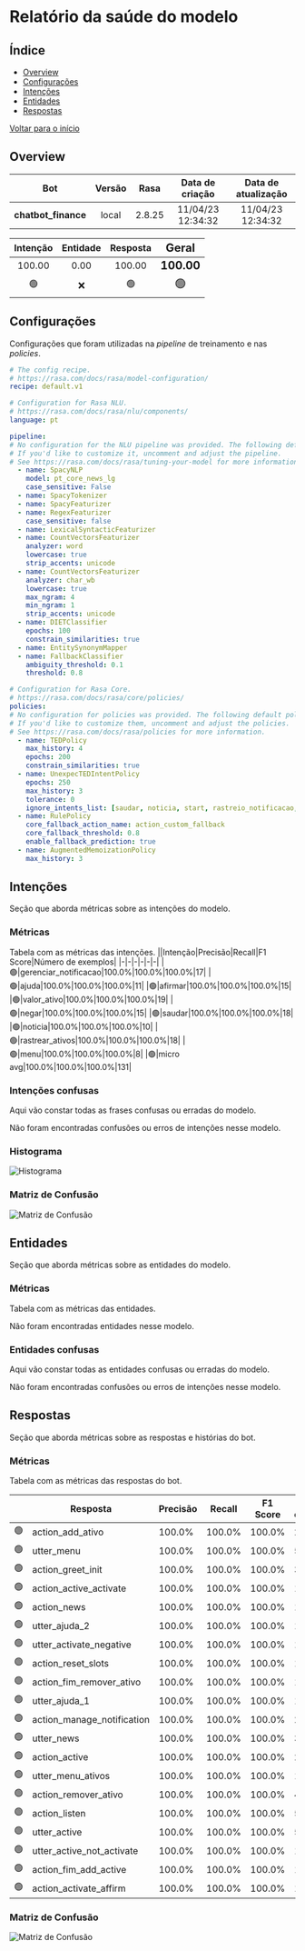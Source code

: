 
# Relatório da saúde do modelo
## Índice
 - [Overview](#overview)
 - [Configurações](#config)
 - [Intenções](#intention)
 - [Entidades](#entity)
 - [Respostas](#response)

[Voltar para o início](../../index.md)

## Overview <a name='overview'></a>
|Bot|Versão|Rasa|Data de criação|Data de atualização|
|:-:|:-:|:-:|:-:|:-:|
|<span style='font-size:16px'>**chatbot_finance**</span>|            <span style='font-size:16px'>local</span>|            <span style='font-size:16px'>2.8.25</span>|            <span style='font-size:16px'>11/04/23 12:34:32</span>|            <span style='font-size:16px'>11/04/23 12:34:32</span>|

|Intenção|Entidade|Resposta|<span style='font-size:20px'>Geral</span>|
|:-:|:-:|:-:|:-:|
|100.00            |0.00            |100.00            |<span style='font-size:20px'>**100.00**</span>|
|🟢            |❌            |🟢            |<span style='font-size:20px'>🟢</span>|

## Configurações <a name='config'></a>
Configurações que foram utilizadas na *pipeline* de treinamento e nas *policies*.
```yaml
# The config recipe.
# https://rasa.com/docs/rasa/model-configuration/
recipe: default.v1

# Configuration for Rasa NLU.
# https://rasa.com/docs/rasa/nlu/components/
language: pt

pipeline:
# No configuration for the NLU pipeline was provided. The following default pipeline was used to train your model.
# If you'd like to customize it, uncomment and adjust the pipeline.
# See https://rasa.com/docs/rasa/tuning-your-model for more information.
  - name: SpacyNLP
    model: pt_core_news_lg
    case_sensitive: False
  - name: SpacyTokenizer
  - name: SpacyFeaturizer
  - name: RegexFeaturizer
    case_sensitive: false
  - name: LexicalSyntacticFeaturizer
  - name: CountVectorsFeaturizer
    analyzer: word
    lowercase: true
    strip_accents: unicode
  - name: CountVectorsFeaturizer
    analyzer: char_wb
    lowercase: true
    max_ngram: 4
    min_ngram: 1
    strip_accents: unicode
  - name: DIETClassifier
    epochs: 100
    constrain_similarities: true
  - name: EntitySynonymMapper
  - name: FallbackClassifier
    ambiguity_threshold: 0.1
    threshold: 0.8

# Configuration for Rasa Core.
# https://rasa.com/docs/rasa/core/policies/
policies:
# No configuration for policies was provided. The following default policies were used to train your model.
# If you'd like to customize them, uncomment and adjust the policies.
# See https://rasa.com/docs/rasa/policies for more information.
  - name: TEDPolicy
    max_history: 4
    epochs: 200
    constrain_similarities: true
  - name: UnexpecTEDIntentPolicy
    epochs: 250
    max_history: 3
    tolerance: 0
    ignore_intents_list: [saudar, noticia, start, rastreio_notificacao, ajuda, valor_ativo, menu, gerenciar_notificacao, rastrear_ativos, remover_ativos, adicionar_ativos]
  - name: RulePolicy
    core_fallback_action_name: action_custom_fallback
    core_fallback_threshold: 0.8
    enable_fallback_prediction: true
  - name: AugmentedMemoizationPolicy
    max_history: 3

```

## Intenções <a name='intention'></a>
Seção que aborda métricas sobre as intenções do modelo.

### Métricas
Tabela com as métricas das intenções.
||Intenção|Precisão|Recall|F1 Score|Número de exemplos|
|-|-|-|-|-|-|
|🟢|gerenciar_notificacao|100.0%|100.0%|100.0%|17|
|🟢|ajuda|100.0%|100.0%|100.0%|11|
|🟢|afirmar|100.0%|100.0%|100.0%|15|
|🟢|valor_ativo|100.0%|100.0%|100.0%|19|
|🟢|negar|100.0%|100.0%|100.0%|15|
|🟢|saudar|100.0%|100.0%|100.0%|18|
|🟢|noticia|100.0%|100.0%|100.0%|10|
|🟢|rastrear_ativos|100.0%|100.0%|100.0%|18|
|🟢|menu|100.0%|100.0%|100.0%|8|
|🟢|micro avg|100.0%|100.0%|100.0%|131|

### Intenções confusas
Aqui vão constar todas as frases confusas ou erradas do modelo.

Não foram encontradas confusões ou erros de intenções nesse modelo.
### Histograma
![Histograma](intent_histogram.png 'Teste')
### Matriz de Confusão
![Matriz de Confusão](intent_confusion_matrix.png 'Teste')

## Entidades <a name='entity'></a>
Seção que aborda métricas sobre as entidades do modelo.

### Métricas
Tabela com as métricas das entidades.


Não foram encontradas entidades nesse modelo.

### Entidades confusas
Aqui vão constar todas as entidades confusas ou erradas do modelo.

Não foram encontradas confusões ou erros de intenções nesse modelo.

## Respostas <a name='response'></a>
Seção que aborda métricas sobre as respostas e histórias do bot.

### Métricas
Tabela com as métricas das respostas do bot.

||Resposta|Precisão|Recall|F1 Score|Número de ocorrências|
|-|-|-|-|-|-|
|🟢|action_add_ativo|100.0%|100.0%|100.0%|2|
|🟢|utter_menu|100.0%|100.0%|100.0%|5|
|🟢|action_greet_init|100.0%|100.0%|100.0%|3|
|🟢|action_active_activate|100.0%|100.0%|100.0%|1|
|🟢|action_news|100.0%|100.0%|100.0%|1|
|🟢|utter_ajuda_2|100.0%|100.0%|100.0%|1|
|🟢|utter_activate_negative|100.0%|100.0%|100.0%|1|
|🟢|action_reset_slots|100.0%|100.0%|100.0%|17|
|🟢|action_fim_remover_ativo|100.0%|100.0%|100.0%|1|
|🟢|utter_ajuda_1|100.0%|100.0%|100.0%|1|
|🟢|action_manage_notification|100.0%|100.0%|100.0%|2|
|🟢|utter_news|100.0%|100.0%|100.0%|3|
|🟢|action_active|100.0%|100.0%|100.0%|2|
|🟢|utter_menu_ativos|100.0%|100.0%|100.0%|11|
|🟢|action_remover_ativo|100.0%|100.0%|100.0%|4|
|🟢|action_listen|100.0%|100.0%|100.0%|55|
|🟢|utter_active|100.0%|100.0%|100.0%|5|
|🟢|utter_active_not_activate|100.0%|100.0%|100.0%|1|
|🟢|action_fim_add_active|100.0%|100.0%|100.0%|1|
|🟢|action_activate_affirm|100.0%|100.0%|100.0%|1|
### Matriz de Confusão
![Matriz de Confusão](story_confusion_matrix.png 'Teste')
